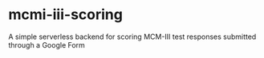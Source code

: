 # mcmi-iii-scoring
A simple serverless backend for scoring MCM-III test responses submitted through a Google Form
